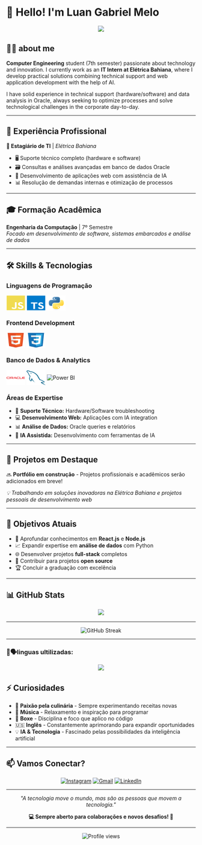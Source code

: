 # 👋 Hello! I'm Luan Gabriel Melo

<div align="center">
  <img src="https://readme-typing-svg.herokuapp.com/?color=1B03A36&size=35&center=true&vCenter=true&width=1000&lines=Computer+Engineering+Student;IT+Intern+at+Elétrica+Bahiana;Developer+in+Training;Passionate+about+Technology!" />
</div>



## 👨‍💻 about me 

**Computer Engineering** student (7th semester) passionate about technology and innovation. I currently work as an **IT Intern at Elétrica Bahiana**, where I develop practical solutions combining technical support and web application development with the help of AI.

I have solid experience in technical support (hardware/software) and data analysis in Oracle, always seeking to optimize processes and solve technological challenges in the corporate day-to-day.

---

## 💼 Experiência Profissional

**🔧 Estagiário de TI** | *Elétrica Bahiana*
- 🖥️ Suporte técnico completo (hardware e software)
- 🗃️ Consultas e análises avançadas em banco de dados Oracle
- 🤖 Desenvolvimento de aplicações web com assistência de IA
- 📊 Resolução de demandas internas e otimização de processos

---

## 🎓 Formação Acadêmica

**Engenharia da Computação** | 7º Semestre  
*Focado em desenvolvimento de software, sistemas embarcados e análise de dados*

---

## 🛠️ Skills & Tecnologias

### **Linguagens de Programação**
<div style="display: inline_block">
  <img align="center" alt="JavaScript" height="40" width="50" src="https://raw.githubusercontent.com/devicons/devicon/master/icons/javascript/javascript-plain.svg">
  <img align="center" alt="TypeScript" height="40" width="50" src="https://raw.githubusercontent.com/devicons/devicon/master/icons/typescript/typescript-plain.svg">
  <img align="center" alt="Python" height="40" width="50" src="https://raw.githubusercontent.com/devicons/devicon/master/icons/python/python-original.svg">
</div>

### **Frontend Development**
<div style="display: inline_block">
  <img align="center" alt="HTML5" height="40" width="50" src="https://raw.githubusercontent.com/devicons/devicon/master/icons/html5/html5-original.svg">
  <img align="center" alt="CSS3" height="40" width="50" src="https://raw.githubusercontent.com/devicons/devicon/master/icons/css3/css3-original.svg">
</div>

### **Banco de Dados & Analytics**
<div style="display: inline_block">
  <img align="center" alt="Oracle" height="40" width="50" src="https://raw.githubusercontent.com/devicons/devicon/master/icons/oracle/oracle-original.svg">
  <img align="center" alt="MySQL" height="40" width="50" src="https://raw.githubusercontent.com/devicons/devicon/master/icons/mysql/mysql-original.svg">
  <img align="center" alt="Power BI" height="40" width="50" src="https://github.com/microsoft/PowerBI-Icons/raw/main/SVG/Power-BI.svg">
</div>

### **Áreas de Expertise**
- 🔧 **Suporte Técnico:** Hardware/Software troubleshooting
- 💻 **Desenvolvimento Web:** Aplicações com IA integration
- 📊 **Análise de Dados:** Oracle queries e relatórios
- 🤖 **IA Assistida:** Desenvolvimento com ferramentas de IA

---

## 🚀 Projetos em Destaque

🔜 **Portfólio em construção** - Projetos profissionais e acadêmicos serão adicionados em breve!

*💡 Trabalhando em soluções inovadoras na Elétrica Bahiana e projetos pessoais de desenvolvimento web*

---

## 🎯 Objetivos Atuais

- 🎨 Aprofundar conhecimentos em **React.js** e **Node.js**
- 📈 Expandir expertise em **análise de dados** com Python
- 🌐 Desenvolver projetos **full-stack** completos
- 🤝 Contribuir para projetos **open source**
- 🏆 Concluir a graduação com excelência

---

## 📊 GitHub Stats

<div align="center">
  <img height="180em" src="https://github-readme-stats.vercel.app/api?username=LuanGabrielMelo&show_icons=true&theme=tokyonight&include_all_commits=true&count_private=true"/>
</div>



---

<div align="center">
  <img src="https://github-readme-streak-stats.herokuapp.com/?user=LuanGabrielMelo&theme=tokyonight" alt="GitHub Streak"/>
</div>

---
### **🤖🗣linguas ultilizadas:**

<div align="center"> 
    <img height="180em" src="https://github-readme-stats.vercel.app/api/top-langs/?username=LuanGabrielMelo&layout=compact&langs_count=16&theme=tokyonight"/>
</div>


## ⚡ Curiosidades

- 🍳 **Paixão pela culinária** - Sempre experimentando receitas novas
- 🎵 **Música** - Relaxamento e inspiração para programar
- 🥊 **Boxe** - Disciplina e foco que aplico no código
- 🇺🇸 **Inglês** - Constantemente aprimorando para expandir oportunidades
- 💡 **IA & Tecnologia** - Fascinado pelas possibilidades da inteligência artificial

---

## 📫 Vamos Conectar?

<div align="center">
  
  [![Instagram](https://img.shields.io/badge/-Instagram-%23E4405F?style=for-the-badge&logo=instagram&logoColor=white)](https://www.instagram.com/lg_melo92/)
  [![Gmail](https://img.shields.io/badge/-Gmail-%23333?style=for-the-badge&logo=gmail&logoColor=white)](mailto:luansantomelo@gmail.com)
  [![LinkedIn](https://img.shields.io/badge/-LinkedIn-%230077B5?style=for-the-badge&logo=linkedin&logoColor=white)](https://www.linkedin.com/in/luan-gabriel-685318254/)
  
</div>

---

<div align="center">
  
  *"A tecnologia move o mundo, mas são as pessoas que movem a tecnologia."*
  
  **💻 Sempre aberto para colaborações e novos desafios! 🚀**
  
</div>

---

<div align="center">
  <img src="https://komarev.com/ghpvc/?username=LuanGabrielMelo&color=blue&style=flat-square&label=Profile+Views" alt="Profile views" />
</div>
